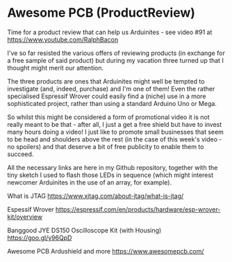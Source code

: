 # Awesome PCB (ProductReview)
Time for a product review that can help us Arduinites - see video #91 at https://www.youtube.com/RalphBacon

I've so far resisted the various offers of reviewing products (in exchange for a free sample of said product) but during my vacation three turned up that I thought might merit our attention.

The three products are ones that Arduinites might well be tempted to investigate (and, indeed, purchase) and I'm one of them! Even the rather specialised Espressif Wrover could easily find a (niche) use in a more sophisticated project, rather than using a standard Arduino Uno or Mega.

So whilst this might be considered a form of promotional video it is not really meant to be that - after all, I just a get a free shield but have to invest many hours doing a video! I just like to promote small businesses that seem to be head and shoulders above the rest (in the case of this week's video - no spoilers) and that deserve a bit of free publicity to enable them to succeed.

All the necessary links are here in my Github repository, together with the tiny sketch I used to flash those LEDs in sequence (which might interest newcomer Arduinites in the use of an array, for example).

What is JTAG
https://www.xjtag.com/about-jtag/what-is-jtag/

Espessif Wrover
https://espressif.com/en/products/hardware/esp-wrover-kit/overview

Banggood JYE DS150 Oscilloscope Kit (with Housing)
https://goo.gl/y96QpD

Awesome PCB Ardushield and more
https://www.awesomepcb.com/
